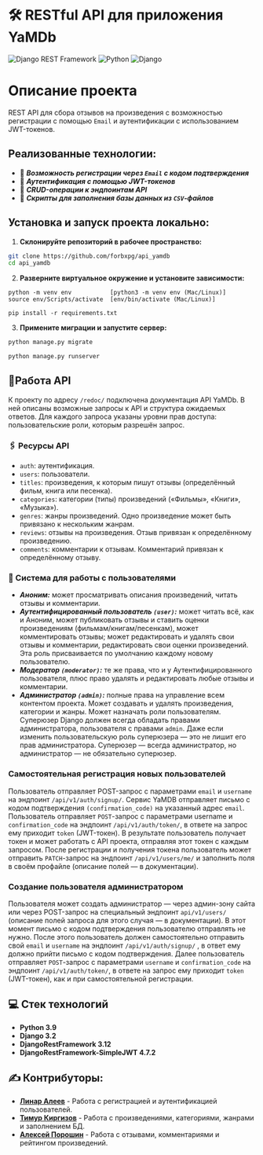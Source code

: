 # 🛠️ RESTful API для приложения YaMDb

![Django REST Framework](https://img.shields.io/badge/Django%20REST%20Framework-3.12.4-green) ![Python](https://img.shields.io/badge/Python-3.9-blue) ![Django](https://img.shields.io/badge/Django-3.2-darkgreen)

# Описание проекта

REST API для сбора отзывов на произведения с возможностью регистрации с помощью `Email`
и аутентификации с использованием JWT-токенов.

## Реализованные технологии:

- 📧 **_Возможность регистрации через `Email` с кодом подтверждения_**
- 🔐 **_Аутентификация с помощью JWT-токенов_**
- 📄 **_CRUD-операции к эндпоинтам API_**
- 📝 **_Скрипты для заполнения базы данных из `CSV`-файлов_**

## Установка и запуск проекта локально:

1. **Склонируйте репозиторий в рабочее пространство:**

```bash
git clone https://github.com/forbxpg/api_yamdb
cd api_yamdb
```

2. **Разверните виртуальное окружение и установите зависимости:**

```
python -m venv env           [python3 -m venv env (Mac/Linux)]
source env/Scripts/activate  [env/bin/activate (Mac/Linux)]

pip install -r requirements.txt
```

3. **Примените миграции и запустите сервер:**

```bash
python manage.py migrate

python manage.py runserver
```

## 🔨Работа API

К проекту по адресу `/redoc/` подключена документация API YaMDb. В ней описаны возможные запросы к API и структура ожидаемых ответов. Для каждого запроса указаны уровни прав доступа: пользовательские роли, которым разрешён запрос.

### 🖇️ Ресурсы API

- `auth`: аутентификация.
- `users`: пользователи.
- `titles`: произведения, к которым пишут отзывы (определённый фильм, книга или песенка).
- `categories`: категории (типы) произведений («Фильмы», «Книги», «Музыка»).
- `genres`: жанры произведений. Одно произведение может быть привязано к нескольким жанрам.
- `reviews`: отзывы на произведения. Отзыв привязан к определённому произведению.
- `comments`: комментарии к отзывам. Комментарий привязан к определённому отзыву.

### 👥 Система для работы с пользователями

- **_Аноним:_** может просматривать описания произведений, читать отзывы и комментарии.
- **_Аутентифицированный пользователь `(user)`:_** может читать всё, как и Аноним, может публиковать отзывы и ставить оценки произведениям (фильмам/книгам/песенкам), может комментировать отзывы; может редактировать и удалять свои отзывы и комментарии, редактировать свои оценки произведений. Эта роль присваивается по умолчанию каждому новому пользователю.
- **_Модератор `(moderator)`:_** те же права, что и у Аутентифицированного пользователя, плюс право удалять и редактировать любые отзывы и комментарии.
- **_Администратор `(admin)`:_** полные права на управление всем контентом проекта. Может создавать и удалять произведения, категории и жанры. Может назначать роли пользователям. Суперюзер Django должен всегда обладать правами администратора, пользователя с правами `admin`. Даже если изменить пользовательскую роль суперюзера — это не лишит его прав администратора. Суперюзер — всегда администратор, но администратор — не обязательно суперюзер.

### Самостоятельная регистрация новых пользователей

Пользователь отправляет POST-запрос с параметрами `email` и `username` на эндпоинт `/api/v1/auth/signup/`. Сервис YaMDB отправляет письмо с кодом подтверждения `(confirmation_code)` на указанный адрес `email`. Пользователь отправляет `POST`-запрос с параметрами username и `confirmation_code` на эндпоинт `/api/v1/auth/token/`, в ответе на запрос ему приходит `token` (JWT-токен). В результате пользователь получает токен и может работать с API проекта, отправляя этот токен с каждым запросом. После регистрации и получения токена пользователь может отправить `PATCH`-запрос на эндпоинт `/api/v1/users/me/` и заполнить поля в своём профайле (описание полей — в документации).

### Создание пользователя администратором

Пользователя может создать администратор — через админ-зону сайта или через POST-запрос на специальный эндпоинт `api/v1/users/` (описание полей запроса для этого случая — в документации). В этот момент письмо с кодом подтверждения пользователю отправлять не нужно. После этого пользователь должен самостоятельно отправить свой `email` и `username` на эндпоинт `/api/v1/auth/signup/` , в ответ ему должно прийти письмо с кодом подтверждения. Далее пользователь отправляет `POST`-запрос с параметрами `username` и `confirmation_code` на эндпоинт `/api/v1/auth/token/`, в ответе на запрос ему приходит `token` (JWT-токен), как и при самостоятельной регистрации.

## 💻 Стек технологий

- **Python 3.9**
- **Django 3.2**
- **DjangoRestFramework 3.12**
- **DjangoRestFramework-SimpleJWT 4.7.2**

## ✍️ Контрибуторы:

- **[Линар Алеев](https://github.com/LinarAl)** - Работа с регистрацией и аутентификацией пользователей.
- **[Тимур Киргизов](https://github.com/forbxpg)** - Работа с произведениями, категориями, жанрами и заполнением БД.
- **[Алексей Порошин](https://github.com/Supersup66)** - Работа с отзывами, комментариями и рейтингом произведений.
